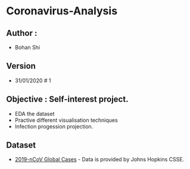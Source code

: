 # Coronavirus-Analysis 

## Author : 
- Bohan Shi
## Version      
* 31/01/2020      # 1       
   
## Objective : Self-interest project. 
- EDA the dataset
- Practive different visualisation techniques
- Infection progession projection.

## Dataset
* [2019-nCoV Global Cases](https://www.kaggle.com/general/128354#733130) - Data is provided by Johns Hopkins CSSE.
